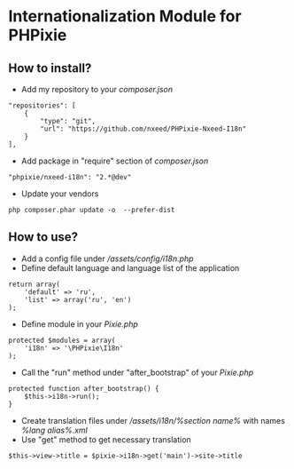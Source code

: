 Internationalization Module for PHPixie
=========

How to install?
----

* Add my repository to your *composer.json*

```
"repositories": [
    {
        "type": "git",
        "url": "https://github.com/nxeed/PHPixie-Nxeed-I18n"
    }
],
```
* Add package in "require" section of *composer.json*

```
"phpixie/nxeed-i18n": "2.*@dev"
```
* Update your vendors

```
php composer.phar update -o  --prefer-dist
```

How to use?
----

* Add a config file under */assets/config/i18n.php*
* Define default language and language list of the application

```
return array(
    'default' => 'ru',
    'list' => array('ru', 'en')
);
```

* Define module in your *Pixie.php*

```
protected $modules = array(
    'i18n' => '\PHPixie\I18n'
);
```

* Call the "run" method under "after_bootstrap" of your *Pixie.php*

```
protected function after_bootstrap() {
    $this->i18n->run();
}
```

* Create translation files under */assets/i18n/%section name%* with names *%lang alias%.xml*
* Use "get" method to get necessary translation

```
$this->view->title = $pixie->i18n->get('main')->site->title
```
